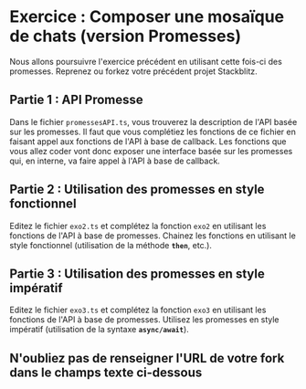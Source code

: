 # Exercice : Composer une mosaïque de chats (version Promesses)

Nous allons poursuivre l'exercice précédent en utilisant cette fois-ci des promesses.
Reprenez ou forkez votre précédent projet Stackblitz.

## Partie 1 : API Promesse

Dans le fichier `promessesAPI.ts`, vous trouverez la description de l'API basée sur les promesses.
Il faut que vous complétiez les fonctions de ce fichier en faisant appel aux fonctions de l'API à base de callback. Les fonctions que vous allez coder vont donc exposer une interface basée sur les promesses qui, en interne, va faire appel à l'API à base de callback.

## Partie 2 : Utilisation des promesses en style fonctionnel

Editez le fichier `exo2.ts` et complétez la fonction `exo2` en utilisant les fonctions de l'API à base de promesses. Chainez les fonctions en utilisant le style fonctionnel (utilisation de la méthode **`then`**, etc.).

## Partie 3 : Utilisation des promesses en style impératif

Editez le fichier `exo3.ts` et complétez la fonction `exo3` en utilisant les fonctions de l'API à base de promesses. Utilisez les promesses en style impératif (utilisation de la syntaxe **`async/await`**).

## N'oubliez pas de renseigner l'URL de votre fork dans le champs texte ci-dessous
